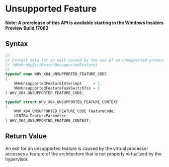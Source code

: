 # Unsupported Feature
**Note: A prerelease of this API is available starting in the Windows Insiders Preview Build 17083**

## Syntax
```C
//
// Context data for an exit caused by the use of an unsupported processor feature
// (WHvRunVpExitReasonUnsupportedFeature)
//
typedef enum WHV_X64_UNSUPPORTED_FEATURE_CODE
{
    WHvUnsupportedFeatureIntercept     = 1,
    WHvUnsupportedFeatureTaskSwitchTss = 2
} WHV_X64_UNSUPPORTED_FEATURE_CODE;

typedef struct WHV_X64_UNSUPPORTED_FEATURE_CONTEXT
{
    WHV_X64_UNSUPPORTED_FEATURE_CODE FeatureCode;
    UINT64 FeatureParameter;
} WHV_X64_UNSUPPORTED_FEATURE_CONTEXT;
```

## Return Value
An exit for an unsupported feature is caused by the virtual processor accesses a feature of the architecture that is not properly virtualized by the hypervisor. 
